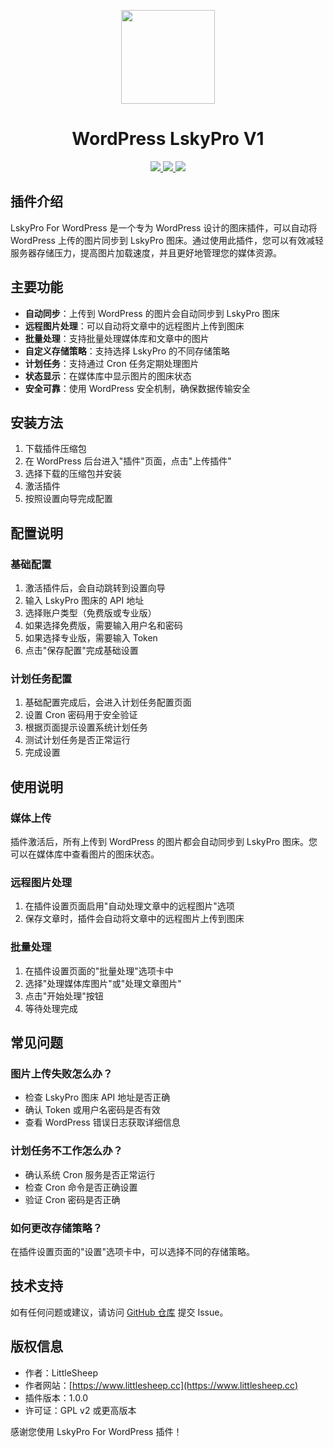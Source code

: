 <p align="center">
<img src="https://avatars.githubusercontent.com/u/100565733?s=200&v=4" width="150"/>
</p>

<h1 align="center">WordPress LskyPro V1</h1>

<p align="center">
  <a href="https://github.com/znc15/wordpress-lskypro?tab=Apache-2.0-1-ov-file">
  <img src="https://img.shields.io/badge/Apache-2">
  </a>
  <a href="https://github.com/znc15/wordpress-lskypro">
  <img src="https://img.shields.io/github/languages/code-size/znc15/wordpress-lskypro?color=blueviolet" />
  </a>
  <a href="https://github.com/znc15/wordpress-lskypro">
  <img src="https://img.shields.io/github/v/release/znc15/wordpress-lskypro?include_prereleases&style=flat-square"/>
  </a>
</p>

## 插件介绍

LskyPro For WordPress 是一个专为 WordPress 设计的图床插件，可以自动将 WordPress 上传的图片同步到 LskyPro 图床。通过使用此插件，您可以有效减轻服务器存储压力，提高图片加载速度，并且更好地管理您的媒体资源。

## 主要功能

- **自动同步**：上传到 WordPress 的图片会自动同步到 LskyPro 图床
- **远程图片处理**：可以自动将文章中的远程图片上传到图床
- **批量处理**：支持批量处理媒体库和文章中的图片
- **自定义存储策略**：支持选择 LskyPro 的不同存储策略
- **计划任务**：支持通过 Cron 任务定期处理图片
- **状态显示**：在媒体库中显示图片的图床状态
- **安全可靠**：使用 WordPress 安全机制，确保数据传输安全

## 安装方法

1. 下载插件压缩包
2. 在 WordPress 后台进入"插件"页面，点击"上传插件"
3. 选择下载的压缩包并安装
4. 激活插件
5. 按照设置向导完成配置

## 配置说明

### 基础配置

1. 激活插件后，会自动跳转到设置向导
2. 输入 LskyPro 图床的 API 地址
3. 选择账户类型（免费版或专业版）
4. 如果选择免费版，需要输入用户名和密码
5. 如果选择专业版，需要输入 Token
6. 点击"保存配置"完成基础设置

### 计划任务配置

1. 基础配置完成后，会进入计划任务配置页面
2. 设置 Cron 密码用于安全验证
3. 根据页面提示设置系统计划任务
4. 测试计划任务是否正常运行
5. 完成设置

## 使用说明

### 媒体上传

插件激活后，所有上传到 WordPress 的图片都会自动同步到 LskyPro 图床。您可以在媒体库中查看图片的图床状态。

### 远程图片处理

1. 在插件设置页面启用"自动处理文章中的远程图片"选项
2. 保存文章时，插件会自动将文章中的远程图片上传到图床

### 批量处理

1. 在插件设置页面的"批量处理"选项卡中
2. 选择"处理媒体库图片"或"处理文章图片"
3. 点击"开始处理"按钮
4. 等待处理完成

## 常见问题

### 图片上传失败怎么办？

- 检查 LskyPro 图床 API 地址是否正确
- 确认 Token 或用户名密码是否有效
- 查看 WordPress 错误日志获取详细信息

### 计划任务不工作怎么办？

- 确认系统 Cron 服务是否正常运行
- 检查 Cron 命令是否正确设置
- 验证 Cron 密码是否正确

### 如何更改存储策略？

在插件设置页面的"设置"选项卡中，可以选择不同的存储策略。

## 技术支持

如有任何问题或建议，请访问 [GitHub 仓库](https://github.com/znc15/wordpress-lskypro) 提交 Issue。

## 版权信息

- 作者：LittleSheep
- 作者网站：[https://www.littlesheep.cc](https://www.littlesheep.cc)
- 插件版本：1.0.0
- 许可证：GPL v2 或更高版本

感谢您使用 LskyPro For WordPress 插件！
